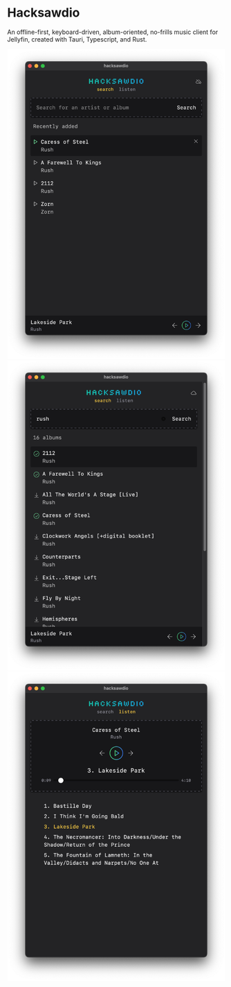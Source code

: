 # Hacksawdio

An offline-first, keyboard-driven, album-oriented, no-frills music client for Jellyfin,
created with Tauri, Typescript, and Rust.

![screenshot showing offline search results](/screenshots/results-offline.png?raw=true "Offline Search Results")
![screenshot showing online search results](/screenshots/results-online.png?raw=true "Online Search Results")
![screenshot showing music player](/screenshots/player.png?raw=true "Player")
